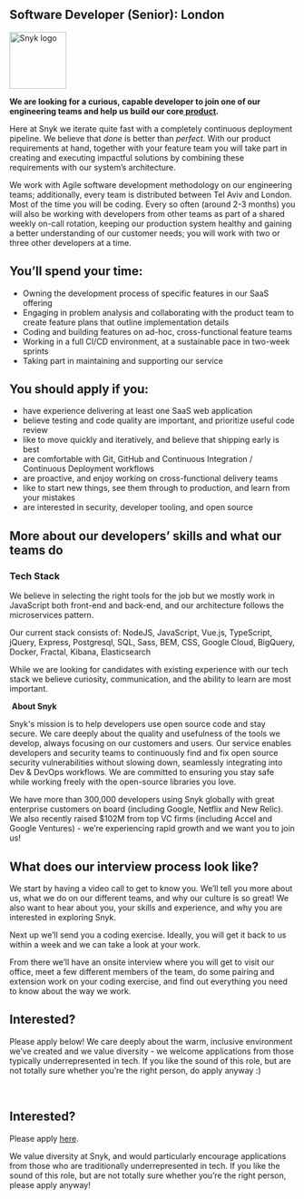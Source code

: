 Software Developer (Senior): London
---

<img src="https://res.cloudinary.com/snyk/image/upload/v1537345894/press-kit/brand/logo-black.png" width="100" alt="Snyk logo" />

<p><strong>We are looking for a curious, capable developer to join one of our engineering teams and help us build our core<a href="https://snyk.io/test"> product</a>.</strong></p>
<p><span style="font-weight: 400;">Here at Snyk we iterate quite fast with a completely continuous deployment pipeline. We believe that </span><em><span style="font-weight: 400;">done</span></em><span style="font-weight: 400;"> is better than </span><em><span style="font-weight: 400;">perfect</span></em><span style="font-weight: 400;">. With our product requirements at hand, together with your feature team you will take part in creating and executing impactful solutions by combining these requirements with our system’s architecture. </span></p>
<p><span style="font-weight: 400;">We work with Agile software development methodology on our engineering teams; additionally, every team is distributed between Tel Aviv and London. Most of the time you will be coding. Every so often (around 2-3 months) you will also be working with developers from other teams as part of a shared weekly on-call rotation, keeping our production system healthy and gaining a better understanding of our customer needs; you will work with two or three other developers at a time. </span></p>
<h2><strong>You’ll spend your time:</strong></h2>
<ul>
<li style="font-weight: 400;"><span style="font-weight: 400;">Owning the development process of specific features in our SaaS offering</span></li>
<li style="font-weight: 400;"><span style="font-weight: 400;">Engaging in problem analysis and </span><span style="font-weight: 400;">collaborating with the product team to create </span><span style="font-weight: 400;">feature plans that outline implementation details</span></li>
<li style="font-weight: 400;"><span style="font-weight: 400;">Coding and building features on ad-hoc, cross-functional feature teams </span></li>
<li style="font-weight: 400;"><span style="font-weight: 400;">Working in a full CI/CD environment, at a sustainable pace in two-week sprints </span></li>
<li style="font-weight: 400;"><span style="font-weight: 400;">Taking part in maintaining and supporting our service</span></li>
</ul>
<h2><strong>You should apply if you:</strong></h2>
<ul>
<li style="font-weight: 400;"><span style="font-weight: 400;">have experience delivering at least one SaaS web application</span></li>
<li style="font-weight: 400;"><span style="font-weight: 400;">believe testing and code quality are important, and prioritize useful code review</span></li>
<li style="font-weight: 400;"><span style="font-weight: 400;">like to move quickly and iteratively, and believe that shipping early is best</span></li>
<li style="font-weight: 400;"><span style="font-weight: 400;">are comfortable with Git, GitHub and Continuous Integration / Continuous Deployment workflows</span></li>
<li style="font-weight: 400;"><span style="font-weight: 400;">are proactive, and enjoy working on cross-functional delivery teams</span></li>
<li style="font-weight: 400;"><span style="font-weight: 400;">like to start new things, see them through to production, and learn from your mistakes</span></li>
<li style="font-weight: 400;"><span style="font-weight: 400;">are interested in security, developer tooling, and open source</span></li>
</ul>
<h2><strong>More about our developers’ skills and what our teams do</strong></h2>
<h3><span style="font-weight: 400;"><strong>Tech Stack</strong> </span></h3>
<p><span style="font-weight: 400;">We believe in selecting the right tools for the job but we mostly work in JavaScript both front-end and back-end, and our architecture follows the microservices pattern. </span></p>
<p><span style="font-weight: 400;">Our current stack consists of: </span><span style="font-weight: 400;">NodeJS, JavaScript, Vue.js, TypeScript, jQuery, Express, Postgresql, SQL, Sass, BEM, CSS, Google Cloud, BigQuery, Docker, Fractal, Kibana, Elasticsearch</span></p>
<p><span style="font-weight: 400;">While we are looking for candidates with existing experience with our tech stack we believe curiosity, </span><span style="font-weight: 400;">communication, and the ability to learn are most important.</span></p>
<p> <strong>About Snyk</strong></p>
<p><span style="font-weight: 400;">Snyk's mission is to help developers use open source code and stay secure. We care deeply about the quality and usefulness of the tools we develop, always focusing on our customers and users. Our service enables developers and security teams to continuously find and fix open source security vulnerabilities without slowing down, seamlessly integrating into Dev &amp; DevOps workflows. We are committed to ensuring you stay safe while working freely with the open-source libraries you love. </span></p>
<p><span style="font-weight: 400;">We have more than 300,000 developers using Snyk globally with great enterprise customers on board (including Google, Netflix and New Relic). We also recently raised $102M from top VC firms (including Accel and Google Ventures) - we’re experiencing rapid growth and we want you to join us!</span></p>
<h2><strong>What does our interview process look like?</strong></h2>
<p><span style="font-weight: 400;">We start by having a video call to get to know you. We’ll tell you more about us, what we do on our different teams, and why our culture is so great! We also want to hear about you, your skills and experience, and why you are interested in exploring Snyk. </span></p>
<p><span style="font-weight: 400;">Next up we’ll send you a coding exercise. Ideally, you will get it back to us within a week and we can take a look at your work.</span></p>
<p><span style="font-weight: 400;">From there we’ll have an onsite interview where you will get to visit our office, meet a few different members of the team, do some pairing and extension work on your coding exercise, and find out everything you need to know about the way we work. </span></p>
<h2><strong>Interested?</strong></h2>
<p><span style="font-weight: 400;">Please apply below! We care deeply about the warm, inclusive environment we’ve created and we value diversity - we welcome applications from those typically underrepresented in tech. If you like the sound of this role, but are not totally sure whether you’re the right person, do apply anyway :)</span></p>
<p> </p>

Interested?
---

Please apply [here](https://boards.greenhouse.io/snyk/jobs/4024395002#app).

We value diversity at Snyk, and would particularly encourage applications from those who are traditionally underrepresented in tech.
If you like the sound of this role, but are not totally sure whether you’re the right person, please apply anyway!
